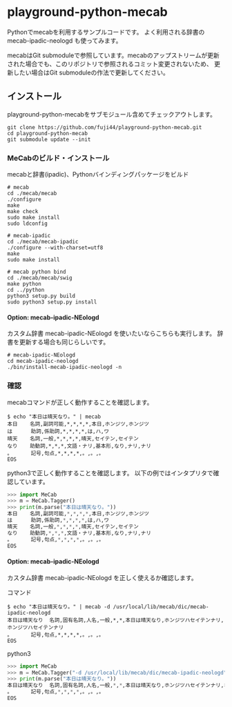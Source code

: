 # playground-python-mecab

Pythonでmecabを利用するサンプルコードです。
よく利用される辞書の mecab-ipadic-neologd も使ってみます。

mecabはGit submoduleで参照しています。mecabのアップストリームが更新された場合でも、このリポジトリで参照されるコミット変更されないため、
更新したい場合はGit submoduleの作法で更新してください。

## インストール

playground-python-mecabをサブモジュール含めてチェックアウトします。

```shell
git clone https://github.com/fuji44/playground-python-mecab.git
cd playground-python-mecab
git submodule update --init
```

### MeCabのビルド・インストール

mecabと辞書(ipadic)、Pythonバインディングパッケージをビルド

```shell
# mecab
cd ./mecab/mecab
./configure
make
make check
sudo make install
sudo ldconfig
```

```shell
# mecab-ipadic
cd ./mecab/mecab-ipadic
./configure --with-charset=utf8
make
sudo make install
```


```shell
# mecab python bind
cd ./mecab/mecab/swig
make python
cd ../python
python3 setup.py build
sudo python3 setup.py install
```

#### Option: mecab-ipadic-NEologd

カスタム辞書 mecab-ipadic-NEologd を使いたいならこちらも実行します。
辞書を更新する場合も同じらしいです。

```shell
# mecab-ipadic-NEologd
cd mecab-ipadic-neologd
./bin/install-mecab-ipadic-neologd -n
```

### 確認

mecabコマンドが正しく動作することを確認します。

```shell
$ echo "本日は晴天なり。" | mecab
本日    名詞,副詞可能,*,*,*,*,本日,ホンジツ,ホンジツ
は      助詞,係助詞,*,*,*,*,は,ハ,ワ
晴天    名詞,一般,*,*,*,*,晴天,セイテン,セイテン
なり    助動詞,*,*,*,文語・ナリ,基本形,なり,ナリ,ナリ
。      記号,句点,*,*,*,*,。,。,。
EOS
```

python3で正しく動作することを確認します。
以下の例ではインタプリタで確認しています。

```python
>>> import MeCab
>>> m = MeCab.Tagger()
>>> print(m.parse("本日は晴天なり。"))
本日    名詞,副詞可能,*,*,*,*,本日,ホンジツ,ホンジツ
は      助詞,係助詞,*,*,*,*,は,ハ,ワ
晴天    名詞,一般,*,*,*,*,晴天,セイテン,セイテン
なり    助動詞,*,*,*,文語・ナリ,基本形,なり,ナリ,ナリ
。      記号,句点,*,*,*,*,。,。,。
EOS
```


#### Option: mecab-ipadic-NEologd

カスタム辞書 mecab-ipadic-NEologd を正しく使えるか確認します。

コマンド

```shell
$ echo "本日は晴天なり。" | mecab -d /usr/local/lib/mecab/dic/mecab-ipadic-neologd
本日は晴天なり  名詞,固有名詞,人名,一般,*,*,本日は晴天なり,ホンジツハセイテンナリ,ホンジツハセイテンナリ
。      記号,句点,*,*,*,*,。,。,。
EOS
```

python3

```python
>>> import MeCab
>>> m = MeCab.Tagger("-d /usr/local/lib/mecab/dic/mecab-ipadic-neologd")
>>> print(m.parse("本日は晴天なり。"))
本日は晴天なり  名詞,固有名詞,人名,一般,*,*,本日は晴天なり,ホンジツハセイテンナリ,ホンジツハセイテンナリ
。      記号,句点,*,*,*,*,。,。,。
EOS
```
